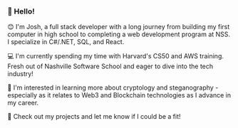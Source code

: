 ### 👋 Hello!
😊 I'm Josh, a full stack developer with a long journey from building my first computer in high school to completing a web development program at NSS. I specialize in C#/.NET, SQL, and React.

💻 I'm currently spending my time with Harvard's CS50 and AWS training. Fresh out of Nashville Software School and eager to dive into the tech industry! 

🤖 I'm interested in learning more about cryptology and steganography - especially as it relates to Web3 and Blockchain technologies as I advance in my career.

💪 Check out my projects and let me know if I could be a fit!
